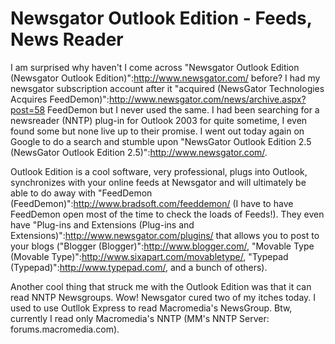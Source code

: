 # Newsgator Outlook Edition - Feeds, News Reader

I am surprised why haven't I come across "Newsgator Outlook Edition (Newsgator Outlook Edition)":http://www.newsgator.com/ before? I had my newsgator subscription account after it "acquired (NewsGator Technologies Acquires FeedDemon)":http://www.newsgator.com/news/archive.aspx?post=58 FeedDemon but I never used the same. I had been searching for a newsreader (NNTP) plug-in for Outlook 2003 for quite sometime, I even found some but none live up to their promise. I went out today again on Google to do a search and stumble upon "NewsGator Outlook Edition 2.5 (NewsGator Outlook Edition 2.5)":http://www.newsgator.com/.

Outlook Edition is a cool software, very professional, plugs into Outlook, synchronizes with your online feeds at Newsgator and will ultimately be able to do away with "FeedDemon (FeedDemon)":http://www.bradsoft.com/feeddemon/ (I have to have FeedDemon open most of the time to check the loads of Feeds!). They even have "Plug-ins and Extensions (Plug-ins and Extensions)":http://www.newsgator.com/plugins/ that allows you to post to your blogs ("Blogger (Blogger)":http://www.blogger.com/, "Movable Type (Movable Type)":http://www.sixapart.com/movabletype/, "Typepad (Typepad)":http://www.typepad.com/, and a bunch of others).

Another cool thing that struck me with the Outlook Edition was that it can read NNTP Newsgroups. Wow! Newsgator cured two of my itches today. I used to use Outllok Express to read Macromedia's NewsGroup. Btw, currently I read only Macromedia's NNTP (MM's NNTP Server: forums.macromedia.com).
